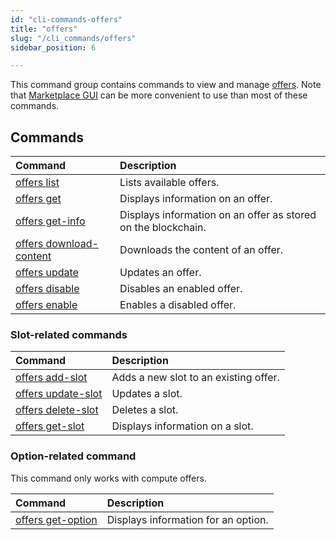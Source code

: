 ```yaml
---
id: "cli-commands-offers"
title: "offers"
slug: "/cli_commands/offers"
sidebar_position: 6

---
```


This command group contains commands to view and manage [offers](/developers/fundamentals/offers). Note that [Marketplace GUI](/developers/marketplace) can be more convenient to use than most of these commands.

## Commands

| **Command** | **Description** |
| :- | :- |
| [offers list](/developers/cli_commands/offers/offers/list) | Lists available offers. |
| [offers get](/developers/cli_commands/offers/offers/get) | Displays information on an offer. |
| [offers get-info](/developers/cli_commands/offers/offers/get-info) | Displays information on an offer as stored on the blockchain. |
| [offers download-content](/developers/cli_commands/offers/offers/download-content) | Downloads the content of an offer. |
| [offers update](/developers/cli_commands/offers/offers/update) | Updates an offer. |
| [offers disable](/developers/cli_commands/offers/offers/disable) | Disables an enabled offer. |
| [offers enable](/developers/cli_commands/offers/offers/enable) | Enables a disabled offer. |

### Slot-related commands

| **Command** | **Description** |
| :- | :- |
| [offers add-slot](/developers/cli_commands/offers/slots/add-slot) | Adds a new slot to an existing offer. |
| [offers update-slot](/developers/cli_commands/offers/slots/update-slot) | Updates a slot. |
| [offers delete-slot](/developers/cli_commands/offers/slots/delete-slot) | Deletes a slot. |
| [offers get-slot](/developers/cli_commands/offers/slots/get-slot) | Displays information on a slot. |

### Option-related command

This command only works with compute offers.

| **Command** | **Description** |
| :- | :- |
| [offers get-option](/developers/cli_commands/offers/options/get-option) | Displays information for an option. |
